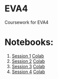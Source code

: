 # EVA4
Coursework for EVA4

# Notebooks:
1. [Session 1](./notebooks/EVA4_Session_1_Q1_Python101.ipynb) [Colab](https://colab.research.google.com/github/hemantkashniyal/EVA4/blob/master/notebooks/EVA4_Session_1_Q1_Python101.ipynb)
2. [Session 2](./notebooks/EVA4_Session_2.ipynb) [Colab](https://colab.research.google.com/github/hemantkashniyal/EVA4/blob/master/notebooks/EVA4_Session_2.ipynb)
3. [Session 3](./notebooks/EVA4_Session_3_PyTorch101.ipynb) [Colab](https://colab.research.google.com/github/hemantkashniyal/EVA4/blob/master/notebooks/EVA4_Session_3_PyTorch101.ipynb)
4. [Session 4](./notebooks/EVA4_Session_4.ipynb) [Colab](https://colab.research.google.com/github/hemantkashniyal/EVA4/blob/master/notebooks/EVA4_Session_4.ipynbb)
